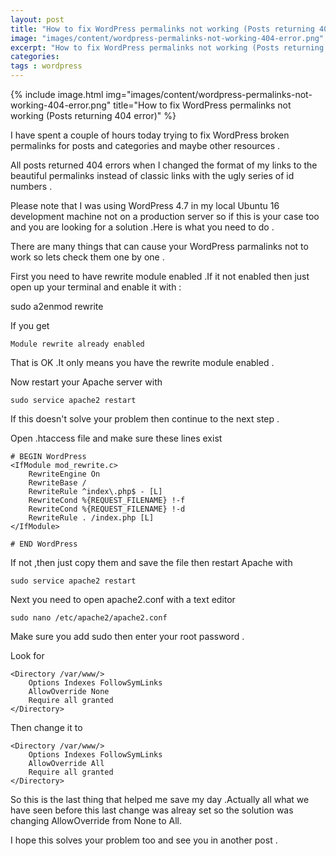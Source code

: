 ```yaml
---
layout: post
title: "How to fix WordPress permalinks not working (Posts returning 404 error)"
image: "images/content/wordpress-permalinks-not-working-404-error.png"
excerpt: "How to fix WordPress permalinks not working (Posts returning 404 error)"
categories: 
tags : wordpress
---
```


{% include image.html 
    img="images/content/wordpress-permalinks-not-working-404-error.png" 
    title="How to fix WordPress permalinks not working (Posts returning 404 error)" 
%}

I have spent a couple of hours today trying to fix WordPress broken permalinks for posts and categories and maybe 
other resources .

All posts returned 404 errors when I changed the format of my links to the beautiful permalinks instead of 
classic links with the ugly series of id numbers . 

Please note that I was using WordPress 4.7 in my local Ubuntu 16 development machine not on a production server
so if this is your case too and you are looking for a solution .Here is what you need to do .

There are many things that can cause your WordPress parmalinks not to work so lets check them one by one .

First you need to have rewrite module enabled .If it not enabled then just open up your terminal and enable it
with : 

sudo a2enmod rewrite

If you get 

    Module rewrite already enabled

That is OK .It only means you have the rewrite module enabled .

Now restart your Apache server with

    sudo service apache2 restart


If this doesn't solve your problem then continue to the next step .

Open .htaccess file and make sure these lines exist 

    # BEGIN WordPress
    <IfModule mod_rewrite.c>
        RewriteEngine On
        RewriteBase /
        RewriteRule ^index\.php$ - [L]
        RewriteCond %{REQUEST_FILENAME} !-f
        RewriteCond %{REQUEST_FILENAME} !-d
        RewriteRule . /index.php [L]
    </IfModule>

    # END WordPress

If not ,then just copy them and save the file then restart Apache with 

    sudo service apache2 restart

Next you need to open apache2.conf with a text editor 

    sudo nano /etc/apache2/apache2.conf

Make sure you add sudo then enter your root password .

Look for 

    <Directory /var/www/>
	    Options Indexes FollowSymLinks
	    AllowOverride None 
	    Require all granted
    </Directory>     

Then change it to 

    <Directory /var/www/>
        Options Indexes FollowSymLinks
        AllowOverride All
        Require all granted
    </Directory> 

So this is the last thing that helped me save my day .Actually all what we have seen before this last change
was alreay set so the solution was changing AllowOverride from None to All.

I hope this solves your problem too and see you in another post .


